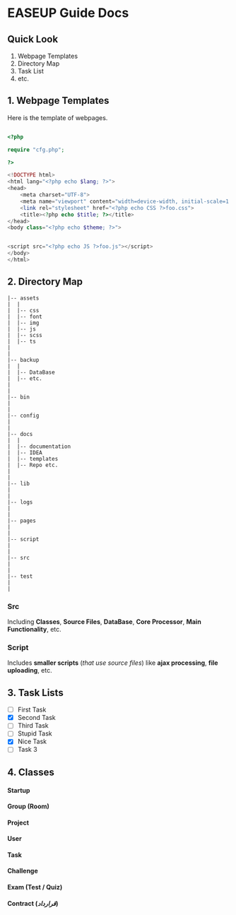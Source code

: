 # EASEUP Guide Docs


## Quick Look
1. Webpage Templates
2. Directory Map
3. Task List
4. etc.


## 1. Webpage Templates
Here is the template of webpages.
```php

<?php 

require "cfg.php";

?>

<!DOCTYPE html>
<html lang="<?php echo $lang; ?>">
<head>
    <meta charset="UTF-8">
    <meta name="viewport" content="width=device-width, initial-scale=1.0">
    <link rel="stylesheet" href="<?php echo CSS ?>foo.css">
    <title><?php echo $title; ?></title>
</head>
<body class="<?php echo $theme; ?>">


<script src="<?php echo JS ?>foo.js"></script>
</body>
</html>

```


## 2. Directory Map

```
|-- assets
|  |
|  |-- css
|  |-- font
|  |-- img
|  |-- js
|  |-- scss
|  |-- ts
|
|
|-- backup
|  |
|  |-- DataBase
|  |-- etc.
|
|
|-- bin
|  
| 
|-- config
|  
|  
|-- docs
|  |
|  |-- documentation
|  |-- IDEA
|  |-- templates
|  |-- Repo etc.
|
|
|-- lib
|
|
|-- logs
|
|
|-- pages
|
|
|-- script
|
|
|-- src
|
|
|-- test
|
|
```




### Src 
Including **Classes**, **Source Files**, **DataBase**, **Core Processor**, **Main Functionality**, etc.

### Script
Includes **smaller scripts** (*that use source files*) like **ajax processing**, **file uploading**, etc.


## 3. Task Lists
- [ ] First Task
- [x] Second Task
- [ ] Third Task
- [ ] Stupid Task
- [x] Nice Task
- [ ] Task 3

## 4. Classes

#### Startup
#### Group (Room)
#### Project
#### User
#### Task
#### Challenge
#### Exam (Test / Quiz)
#### Contract (_قرارداد_)
